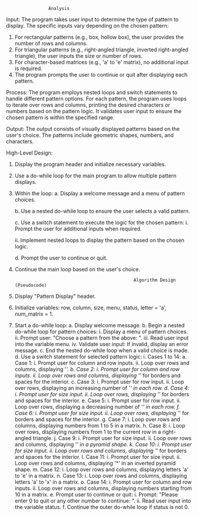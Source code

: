                     Analysis

Input:
The program takes user input to determine the type of pattern to display. The specific inputs vary depending on the chosen pattern:
1. For rectangular patterns (e.g., box, hollow box), the user provides the number of rows and columns.
2. For triangular patterns (e.g., right-angled triangle, inverted right-angled triangle), the user inputs the size or number of rows.
3. For character-based matrices (e.g., 'a' to 'e' matrix), no additional input is required.
4. The program prompts the user to continue or quit after displaying each pattern.

Process:
The program employs nested loops and switch statements to handle different pattern options. For each pattern, the program uses loops to iterate over rows and columns, printing the desired characters or numbers based on the pattern logic. It validates user input to ensure the chosen pattern is within the specified range.

Output:
The output consists of visually displayed patterns based on the user's choice. The patterns include geometric shapes, numbers, and characters.

High-Level Design:
1. Display the program header and initialize necessary variables.
2. Use a do-while loop for the main program to allow multiple pattern displays.
3. Within the loop:
   a. Display a welcome message and a menu of pattern choices.

   b. Use a nested do-while loop to ensure the user selects a valid pattern.

   c. Use a switch statement to execute the logic for the chosen pattern:
      i. Prompt the user for additional inputs when required.

      ii. Implement nested loops to display the pattern based on the chosen logic.

   d. Prompt the user to continue or quit.
5. Continue the main loop based on the user's choice.

   
                                                    Algorithm Design (Pseudocode)

1. Display "Pattern Display" header.
2. Initialize variables: row, column, size, menu, status, letter = 'a', num_matrix = 1.
3. Start a do-while loop:
   a. Display welcome message.
   b. Begin a nested do-while loop for pattern choices:
      i. Display a menu of pattern choices.
      ii. Prompt user: "Choose a pattern from the above: ".
      iii. Read user input into the variable menu.
      iv. Validate user input: If invalid, display an error message.
   c. End the nested do-while loop when a valid choice is made.
   d. Use a switch statement for selected pattern logic:
      i. Cases 1 to 14:
         a. Case 1:
            i. Prompt user for column and row inputs.
            ii. Loop over rows and columns, displaying '*'.
         b. Case 2:
            i. Prompt user for column and row inputs.
            ii. Loop over rows and columns, displaying '*' for borders and spaces for the interior.
         c. Case 3:
            i. Prompt user for row input.
            ii. Loop over rows, displaying an increasing number of '*' in each row.
         d. Case 4:
            i. Prompt user for size input.
            ii. Loop over rows, displaying '*' for borders and spaces for the interior.
         e. Case 5:
            i. Prompt user for row input.
            ii. Loop over rows, displaying a decreasing number of '*' in each row.
         f. Case 6:
            i. Prompt user for size input.
            ii. Loop over rows, displaying '*' for borders and spaces for the interior.
         g. Case 7:
            i. Loop over rows and columns, displaying numbers from 1 to 5 in a matrix.
         h. Case 8:
            i. Loop over rows, displaying numbers from 1 to the current row in a right-angled triangle.
         j. Case 9:
            i. Prompt user for size input.
            ii. Loop over rows and columns, displaying '*' in a pyramid shape.
         k. Case 10:
            i. Prompt user for size input.
            ii. Loop over rows and columns, displaying '*' for borders and spaces for the interior.
         l. Case 11:
            i. Prompt user for size input.
            ii. Loop over rows and columns, displaying '*' in an inverted pyramid shape.
         m. Case 12:
            i. Loop over rows and columns, displaying letters 'a' to 'e' in a matrix.
         n. Case 13:
            i. Loop over rows and columns, displaying letters 'a' to 'x' in a matrix.
         o. Case 14:
            i. Prompt user for column and row inputs.
            ii. Loop over rows and columns, displaying numbers starting from 10 in a matrix.
   e. Prompt user to continue or quit:
      i. Prompt: "Please enter 0 to quit or any other number to continue: ".
      ii. Read user input into the variable status.
   f. Continue the outer do-while loop if status is not 0.

